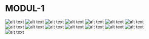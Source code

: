 # MODUL-1
![alt text](https://github.com/TheNuee/MODUL-1/blob/master/Screenshot%20(1).png)
![alt text](https://github.com/TheNuee/MODUL-1/blob/master/Screenshot%20(2).png)
![alt text](https://github.com/TheNuee/MODUL-1/blob/master/Screenshot%20(3).png)
![alt text](https://github.com/TheNuee/MODUL-1/blob/master/Screenshot%20(4).png)
![alt text](https://github.com/TheNuee/MODUL-1/blob/master/Screenshot%20(5).png)
![alt text](https://github.com/TheNuee/MODUL-1/blob/master/Screenshot%20(6).png)
![alt text](https://github.com/TheNuee/MODUL-1/blob/master/Screenshot%20(7).png)
![alt text](https://github.com/TheNuee/MODUL-1/blob/master/Screenshot%20(8).png)
![alt text](https://github.com/TheNuee/MODUL-1/blob/master/Screenshot%20(9).png)
![alt text](https://github.com/TheNuee/MODUL-1/blob/master/Screenshot%20(10).png)
![alt text](https://github.com/TheNuee/MODUL-1/blob/master/Screenshot%20(11).png)
![alt text](https://github.com/TheNuee/MODUL-1/blob/master/Screenshot%20(12).png)
![alt text](https://github.com/TheNuee/MODUL-1/blob/master/Screenshot%20(13).png)
![alt text](https://github.com/TheNuee/MODUL-1/blob/master/Screenshot%20(14).png)
![alt text](https://github.com/TheNuee/MODUL-1/blob/master/Screenshot%20(15).png)
